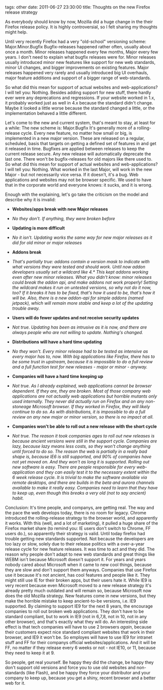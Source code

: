 tags: other
date: 2011-06-27 23:30:00
title: Thoughts on the new Firefox release strategy


As everybody should know by now, Mozilla did a huge change in the their Firefox release policy.
It is highly controversial, so I felt sharing my thoughts might help.

Until very recently Firefox had a very "old-school" versioning scheme: Major.Minor.Bugfix
Bugfix-releases happened rather often, usually about once a month. Minor releases happened every few months, Major every few years.
I don't need to explain what bugfix releases were for.
Minor releases usually introduced minor new features like support for new web standards, minor UI changes, and bigger improvements on existing features.
Major releases happened very rarely and usually introduced big UI overhauls, major feature additions and support of a bigger range of web-standards.

So what did this mean for support of actual websites and web-applications? I will tell you: Nothing.
Besides adding support for new stuff, there hardly ever were any deprecations and regressions. If your website worked in 1.x, it probably worked just as well in 4.x because the standard didn't change. Maybe it looked a little worse because the standard changed a little, or the implementation behaved a little different.

Let's come to the new and current system, that's meant to stay, at least for a while:
The new scheme is: Major.Bugfix
It's generally more of a rolling-release cycle. Every new feature, no matter how small or big, is implemented in a new major version. These are released on a regular, scheduled, basis that targets on getting a defined set of features in and get it released in time. Bugfixes are applied between releases to keep the current release secure.
Any new release will automatically deprecate the last one. There won't be bugfix-releases for old majors like there used to.
So what did this mean for support of actual websites and web-applications? I will tell you: Nothing.
What worked in the last Major, will work in the new Major - but not necessarily vice versa. If it doesn't, it's a bug. Web applications and websites may not be browser specific. We used to have that in the corporate world and everyone knows: it sucks, and it is wrong.

Enough with the explaining, let's go take the criticism on the model and describe why it is invalid:

- **Websites/apps break with new Major releases**
- *No they don't. If anything, they were broken before*


- **Updating is more difficult**
- *No it isn't. Updating works the same way for new major releases as it did for old minor or major releases*


- **Addons break**
- *That's partially true: addons contain a version mask to indicate with what versions they were tested and should work. Until now addon developers usually set a wildcard like 4.\* This kept addons working even after new minor releases. What you didn't know: minor releases could break the addon api, and make addons not work properly! Setting the wildcard makes it run on untested versions, so why not do it now, too? If it breaks it has to be fixed, that's how it used to be, that's how it will be. Also, there is a new addon-api for simple addons (named jetpack), which will remain more stable and keep a lot of the updating trouble away.*


- **Users will do fewer updates and not receive security updates**
- *Not true. Updating has been as intrusive as it is now, and there are always people who are not willing to update. Nothing's changed.*


- **Distributions will have a hard time updating**
- *No they won't. Every minor release had to be tested as intensive as every major has to, now. With big applications like Firefox, there has to be some trust in upstream, because it is impossible to do a full review and a full function test for new releases - major or minor - anyway.*


- **Companies will have a hard time keeping up**
- *Not true. As I already explained, web applications cannot be browser dependent. If they are, they are broken. Most of those company web applications are not actually web applications but horrible mutants only used internally. They never did actually run on Firefox and on any non-stoneage Microsoft browser. If they worked in Firefox, they will likely continue to do so. As with distributions, it is impossible to do a full review on any new major or minor version, so there is no impact at all.*


- **Companies won't be able to roll out a new release with the short cycle**
- *Not true. The reason it took companies ages to roll out new releases is because ancient versions were still in the support cycle. Companies are lazy, because lazy means less costs, so they won't change anything until forced to do so. The reason the web is partially in a really bad shape is, because IE6 is still supported, and 90% of companies have not yet moved on. And they won't as long it is supported. Rolling out new software is easy. There are people responsible for every web-application and they can easily test it to the necessary extent within the 6 week release cycle. It is trivial to make the software available via remote desktops, and there are builds in the beta and aurora channels available to make it really easy. Companies need to learn that they have to keep up, even though this breaks a very old (not to say ancient) habit.*


Conclusion: It's time people, and companys, are getting real.
The way and the pace the web develops today, there is no room for legacy.
Chrome introduced the rolling-release strategy to the browser world, and apparently it works. With this (well, and a lot of marketing), it pulled a huge share of the Firefox market share (to remind you: IE users don't switch to Chrome, FF users do.), so apparently their strategy is valid.
Until today firefox had trouble getting new standards supported.
Not because the developers are too lazy or slow, solely due to their release politics with a over-a-year release cycle for new feature releases.
It was time to act and they did.
The reason why people don't adapt to new web standards and great things like WEBM isn't because Microsoft doesn't support it.
For years and years nobody cared about Microsoft when it came to new cool things, because they are slow and don't support them anyways.
Companies that use Firefox use it because it's not ancient, has cool features and people like it.
They might still use IE for their broken apps, but their users hate it.
While IE9 is very recent because even Microsoft moved to a new release strategy it's already pretty much outdated and will remain so, because Microsoft now does the old Mozilla strategy. New features come in new versions, but they make the horrible mistake to keep ancient-to-be versions, i.e. IE9 supported. By claiming to support IE9 for the next 8 years, the encourage companies to roll out broken web applications. They don't have to be standard compliant, but to work in IE9 (not in 6,7,8, not in 10, not in any other browser), and that's exactly what they will do.
An interesting side effect is that tech companies will have to use 2 browsers _again_, because their customers expect nice standard compliant websites that work in their browser, and IE9 it won't be.
So employes will have to use IE9 for intranet stuff and FF for their companys official websites/applications.
And it will be FF, no matter if they release every 6 weeks or not - not IE10, or 11, because they need to keep it at 9.

So people, get real yourself. Be happy they did the change, be happy they don't support old versions and force you to use old websites and non-standards (like Flash), and be happy they force your distributor and your company to keep up, because you get a shiny, recent browser and a better web for it.

